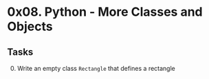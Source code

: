 # 0x08. Python - More Classes and Objects
## Tasks

0. Write an empty class `Rectangle` that defines a rectangle

